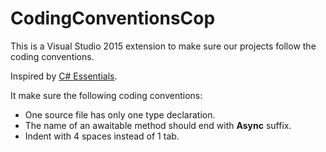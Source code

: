 # CodingConventionsCop
This is a Visual Studio 2015 extension to make sure our projects follow the coding conventions.

Inspired by [C# Essentials](https://github.com/DustinCampbell/CSharpEssentials).

It make sure the following coding conventions:
- One source file has only one type declaration.
- The name of an awaitable method should end with **Async** suffix.
- Indent with 4 spaces instead of 1 tab.